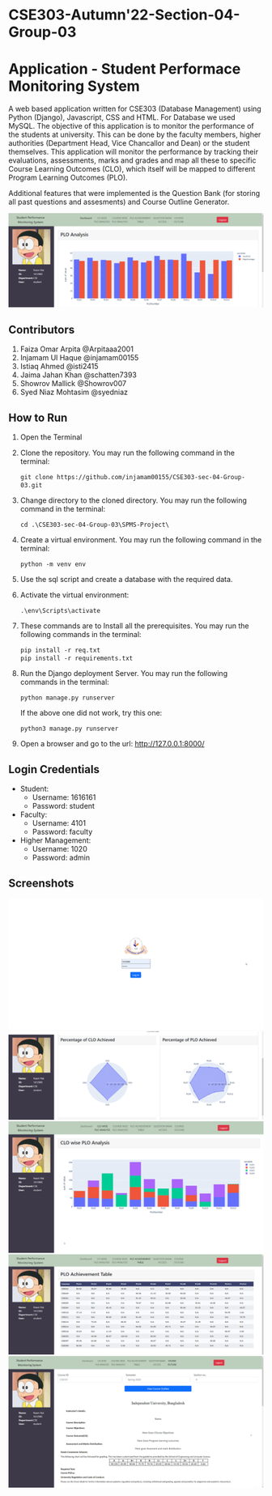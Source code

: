 # CSE303-Autumn'22-Section-04-Group-03

# Application - Student Performace Monitoring System
A web based application written for CSE303 (Database Management) using Python (Django), Javascript, CSS and HTML. For Database we used MySQL. The objective of this application is to monitor the performance of the students at university. This can be done by the faculty members, higher authorities (Department Head, Vice Chancallor and Dean) or the student themselves. This application will monitor the performance by tracking their evaluations, assessments, marks and grades and map all these to specific Course Learning Outcomes (CLO), which itself will be mapped to different Program Learning Outcomes (PLO).

Additional features that were implemented is the Question Bank (for storing all past questions and assesments) and Course Outline Generator.

![Screenshot (002)](images/output1.png)

## Contributors

1.	Faiza Omar Arpita @Arpitaaa2001
2.	Injamam Ul Haque @injamam00155
3.	Istiaq Ahmed  @isti2415
4.	Jaima Jahan Khan @schatten7393
5.	Showrov Mallick @Showrov007
6.	Syed Niaz Mohtasim @syedniaz

<!-- ## Dependencies
* Python
* Django
* Pandas
* Numpy
* Plotly
* Wheel
* MySQL -->

## How to Run
1.  Open the Terminal
2.	Clone the repository. 
    You may run the following command in the terminal:
        
        git clone https://github.com/injamam00155/CSE303-sec-04-Group-03.git

3.	Change directory to the cloned directory.
    You may run the following command in the terminal:

        cd .\CSE303-sec-04-Group-03\SPMS-Project\

4.	Create a virtual environment.
    You may run the following command in the terminal:

        python -m venv env

5.  Use the sql script and create a database with the required data.
6.  Activate the virtual environment:

        .\env\Scripts\activate

7.  These commands are to Install all the prerequisites.
    You may run the following commands in the terminal:

        pip install -r req.txt
        pip install -r requirements.txt

    
8.	Run the Django deployment Server.
    You may run the following commands in the terminal:
        
        python manage.py runserver 

    If the above one did not work, try this one:

        python3 manage.py runserver

9.	Open a browser and go to the url: http://127.0.0.1:8000/

## Login Credentials
* Student:
    - Username: 1616161
    - Password: student
* Faculty:
    - Username: 4101
    - Password: faculty
* Higher Management:
    - Username: 1020
    - Password: admin

## Screenshots
![Screenshot (001)](images/login.png)
![Screenshot (003)](images/output2.png)
![Screenshot (004)](images/output3.png)
![Screenshot (005)](images/output4.png)
![Screenshot (006)](images/output5.png)
